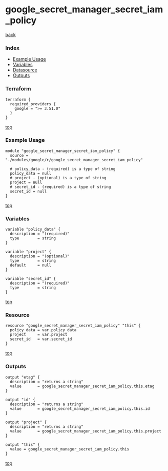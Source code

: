 # google_secret_manager_secret_iam_policy

[back](../google.md)

### Index

- [Example Usage](#example-usage)
- [Variables](#variables)
- [Datasource](#datasource)
- [Outputs](#outputs)

### Terraform

```hcl
terraform {
  required_providers {
    google = ">= 3.51.0"
  }
}
```

[top](#index)

### Example Usage

```hcl
module "google_secret_manager_secret_iam_policy" {
  source = "./modules/google/r/google_secret_manager_secret_iam_policy"

  # policy_data - (required) is a type of string
  policy_data = null
  # project - (optional) is a type of string
  project = null
  # secret_id - (required) is a type of string
  secret_id = null
}
```

[top](#index)

### Variables

```hcl
variable "policy_data" {
  description = "(required)"
  type        = string
}

variable "project" {
  description = "(optional)"
  type        = string
  default     = null
}

variable "secret_id" {
  description = "(required)"
  type        = string
}
```

[top](#index)

### Resource

```hcl
resource "google_secret_manager_secret_iam_policy" "this" {
  policy_data = var.policy_data
  project     = var.project
  secret_id   = var.secret_id
}
```

[top](#index)

### Outputs

```hcl
output "etag" {
  description = "returns a string"
  value       = google_secret_manager_secret_iam_policy.this.etag
}

output "id" {
  description = "returns a string"
  value       = google_secret_manager_secret_iam_policy.this.id
}

output "project" {
  description = "returns a string"
  value       = google_secret_manager_secret_iam_policy.this.project
}

output "this" {
  value = google_secret_manager_secret_iam_policy.this
}
```

[top](#index)